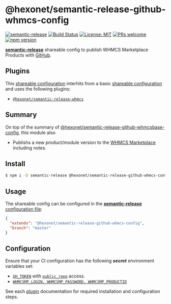# @hexonet/semantic-release-github-whmcs-config

[![semantic-release](https://img.shields.io/badge/%20%20%F0%9F%93%A6%F0%9F%9A%80-semantic--release-e10079.svg)](https://github.com/semantic-release/semantic-release)
[![Build Status](https://travis-ci.com/hexonet/semantic-release-github-whmcs-config.svg?branch=master)](https://travis-ci.com/hexonet/semantic-release-github-whmcs-config)
[![License: MIT](https://img.shields.io/badge/License-MIT-blue.svg)](https://opensource.org/licenses/MIT)
[![PRs welcome](https://img.shields.io/badge/PRs-welcome-brightgreen.svg)](https://github.com/hexonet/semantic-release-github-whmcs-config/blob/master/CONTRIBUTING.md)
[![npm version](https://img.shields.io/npm/v/@hexonet/semantic-release-github-whmcs-config/latest.svg?style=popout-square&logo=npm)](https://www.npmjs.com/package/@hexonet/semantic-release-github-whmcs-config)

[**semantic-release**](https://github.com/semantic-release/semantic-release) shareable config to publish WHMCS Marketplace Products with [GitHub](https://github.com).

## Plugins

This [shareable configuration](https://github.com/hexonet/semantic-release-github-whmcs-config/blob/master/.sharedreleaserc.js) interhits from a basic [shareable configuration](https://github.com/hexonet/semantic-release-github-whmcsbase-config/blob/master/.sharedreleaserc.json) and uses the following plugins:

- [`@hexonet/semantic-release-whmcs`](https://github.com/hexonet/semantic-release-whmcs)

## Summary

On top of the summary of [@hexonet/semantic-release-github-whmcsbase-config](https://github.com/hexonet/semantic-release-github-whmcsbase-config#summary), this module also

- Publishs a new product/module version to the [WHMCS Marketplace](https://marketplace.whmcs.com) including notes.

## Install

```bash
$ npm i -D semantic-release @hexonet/semantic-release-github-whmcs-config
```

## Usage

The shareable config can be configured in the [**semantic-release** configuration file](https://github.com/semantic-release/semantic-release/blob/master/docs/usage/configuration.md#configuration):

```json
{
  "extends": "@hexonet/semantic-release-github-whmcs-config",
  "branch": "master"
}
```

## Configuration

Ensure that your CI configuration has the following **_secret_** environment variables set:

- [`GH_TOKEN`](https://github.com/settings/tokens) with [`public_repo`](https://developer.github.com/apps/building-oauth-apps/understanding-scopes-for-oauth-apps/#available-scopes) access.
- [`WHMCSMP_LOGIN, WHMCSMP_PASSWORD, WHMCSMP_PRODUCTID`](https://github.com/hexonet/semantic-release-whmcs#readme)

See each [plugin](#plugins) documentation for required installation and configuration steps.
